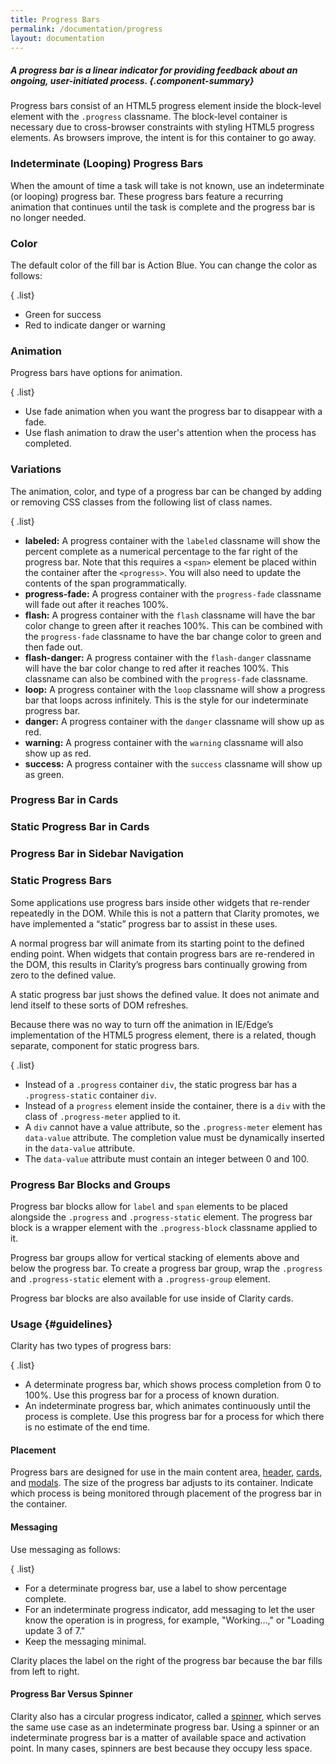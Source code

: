 ```yaml
---
title: Progress Bars
permalink: /documentation/progress
layout: documentation
---
```


##### A progress bar is a linear indicator for providing feedback about an ongoing, user-initiated process. {.component-summary}

Progress bars consist of an HTML5 progress element inside the block-level element with the <code class="clr-code">.progress</code> classname. The block-level container is necessary due to cross-browser constraints with styling HTML5 progress elements. As browsers improve, the intent is for this container to go away.

<clr-progress-bar-examples-demo class="clrweb-progress-demo"></clr-progress-bar-examples-demo>

### Indeterminate (Looping) Progress Bars

When the amount of time a task will take is not known, use an indeterminate (or looping) progress bar. These progress bars feature a recurring animation that continues until the task is complete and the progress bar is no longer needed.

<clr-progress-bar-loop-demo class="clrweb-progress-demo"></clr-progress-bar-loop-demo>

### Color

The default color of the fill bar is Action Blue.  You can change the color as follows:

{ .list}
- Green for success
- Red to indicate danger or warning

<clr-progress-bar-colors-demo class="clrweb-progress-demo"></clr-progress-bar-colors-demo>

### Animation

Progress bars have options for animation.

{ .list}
- Use fade animation when you want the progress bar to disappear with a fade.
- Use flash animation to draw the user's attention when the process has completed.

<clr-progress-bar-animations-demo class="clrweb-progress-demo"></clr-progress-bar-animations-demo>

### Variations
The animation, color, and type of a progress bar can be changed by adding or removing CSS classes from the following list of class names.

{ .list}
- **labeled:** A progress container with the <code class="clr-code">labeled</code> classname will show the percent complete as a numerical percentage to the far right of the progress bar. Note that this requires a <code class="clr-code">&lt;span&gt;</code> element be placed within the container after the <code class="clr-code">&lt;progress&gt;</code>. You will also need to update the contents of the span programmatically.
- **progress-fade:** A progress container with the <code class="clr-code">progress-fade</code> classname will fade out after it reaches 100%.
- **flash:** A progress container with the <code class="clr-code">flash</code> classname will have the bar color change to green after it reaches 100%. This can be combined with the <code class="clr-code">progress-fade</code> classname to have the bar change color to green and then fade out.
- **flash-danger:** A progress container with the <code class="clr-code">flash-danger</code> classname will have the bar color change to red after it reaches 100%. This classname can also be combined with the <code class="clr-code">progress-fade</code> classname.
- **loop:** A progress container with the <code class="clr-code">loop</code> classname will show a progress bar that loops across infinitely. This is the style for our indeterminate progress bar.
- **danger:** A progress container with the <code class="clr-code">danger</code> classname will show up as red.
- **warning:** A progress container with the <code class="clr-code">warning</code> classname will also show up as red.
- **success:** A progress container with the <code class="clr-code">success</code> classname will show up as green.


### Progress Bar in Cards

<clr-progress-bar-cards-demo class="clrweb-progress-demo"></clr-progress-bar-cards-demo>

### Static Progress Bar in Cards

<clr-progress-bar-static-cards-demo class="clrweb-progress-demo"></clr-progress-bar-static-cards-demo>

### Progress Bar in Sidebar Navigation

<clr-progress-bar-sidenav-demo class="clrweb-progress-demo"></clr-progress-bar-sidenav-demo>

### Static Progress Bars

Some applications use progress bars inside other widgets that re-render repeatedly in the DOM. While this is not a pattern that Clarity promotes, we have implemented a “static” progress bar to assist in these uses.

A normal progress bar will animate from its starting point to the defined ending point. When widgets that contain progress bars are re-rendered in the DOM, this results in Clarity’s progress bars continually growing from zero to the defined value.

A static progress bar just shows the defined value. It does not animate and lend itself to these sorts of DOM refreshes.

Because there was no way to turn off the animation in IE/Edge’s implementation of the HTML5 progress element, there is a related, though separate, component for static progress bars.

<clr-progress-bar-static-demo class="clrweb-progress-demo"></clr-progress-bar-static-demo>

{ .list}
- Instead of a <code>.progress</code> container <code>div</code>, the static progress bar has a <code>.progress-static</code> container <code>div</code>.
- Instead of a <code>progress</code> element inside the container, there is a <code>div</code> with the class of <code>.progress-meter</code> applied to it.
- A <code>div</code> cannot have a value attribute, so the <code>.progress-meter</code> element has <code>data-value</code> attribute. The completion value must be dynamically inserted in the <code>data-value</code> attribute.
- The <code>data-value</code> attribute must contain an integer between 0 and 100.

### Progress Bar Blocks and Groups

Progress bar blocks allow for <code class="clr-code">label</code> and <code class="clr-code">span</code> elements to be placed alongside the <code class="clr-code">.progress</code> and <code class="clr-code">.progress-static</code> element. The progress bar block is a wrapper element with the <code class="clr-code">.progress-block</code> classname applied to it.

Progress bar groups allow for vertical stacking of elements above and below the progress bar. To create a progress bar group, wrap the <code class="clr-code">.progress</code> and <code class="clr-code">.progress-static</code> element with a <code class="clr-code">.progress-group</code> element.

<clr-progress-bar-inline-demo class="clrweb-progress-demo"></clr-progress-bar-inline-demo>

Progress bar blocks are also available for use inside of Clarity cards.

<clr-progress-bar-inline-cards-demo class="clrweb-progress-demo"></clr-progress-bar-inline-cards-demo>

### Usage {#guidelines}

Clarity has two types of progress bars:

{ .list}
- A determinate progress bar, which shows process completion from 0 to 100%.  Use this progress bar for a process of known duration.
- An indeterminate progress bar, which animates continuously until the process is complete.  Use this progress bar for a process for which there is no estimate of the end time.



#### Placement

Progress bars are designed for use in the main content area, [header](/documentation/header),  [cards](/documentation/cards), and [modals](/documentation/modals).  The size of the progress bar adjusts to its container.  Indicate which process is being monitored through placement of the progress bar in the container.


#### Messaging

 Use messaging as follows:

{ .list}
- For a determinate progress bar, use a label to show percentage complete.
- For an indeterminate progress indicator, add messaging to let the user know the operation is in progress, for example, "Working...," or "Loading update 3 of 7."
- Keep the messaging minimal.

Clarity places the label on the right of the progress bar because the bar fills from left to right.

#### Progress Bar Versus Spinner

Clarity also has a circular progress indicator, called a [spinner](/documentation/spinners), which serves the same use case as an indeterminate progress bar.  Using a spinner or an indeterminate progress bar is a matter of available space and activation point. In many cases, spinners are best because they occupy less space.
